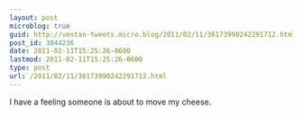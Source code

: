 ```yaml
---
layout: post
microblog: true
guid: http://vmstan-tweets.micro.blog/2011/02/11/36173990242291712.html
post_id: 3044236
date: 2011-02-11T15:25:26-0600
lastmod: 2011-02-11T15:25:26-0600
type: post
url: /2011/02/11/36173990242291712.html
---
```

I have a feeling someone is about to move my cheese.
